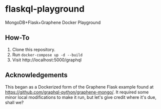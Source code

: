 # flaskql-playground

MongoDB+Flask+Graphene Docker Playground

## How-To

1.  Clone this repository.
2.  Run `docker-compose up -d --build`
3.  Visit http://localhost:5000/graphql

## Acknowledgements

This began as a Dockerized form of the Graphene Flask example found at
https://github.com/graphql-python/graphene-mongo/.  It required some
minor local modifications to make it run, but let's give credit where
it's due, shall we?
